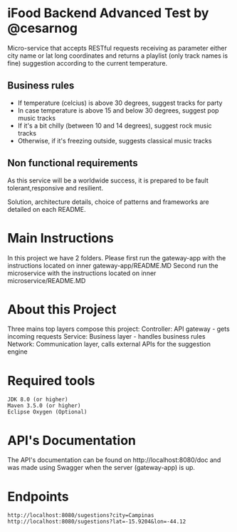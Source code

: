 # iFood Backend Advanced Test by @cesarnog

Micro-service that accepts RESTful requests receiving as parameter either city name or lat long coordinates and returns a playlist (only track names is fine) suggestion according to the current temperature.

## Business rules

* If temperature (celcius) is above 30 degrees, suggest tracks for party
* In case temperature is above 15 and below 30 degrees, suggest pop music tracks
* If it's a bit chilly (between 10 and 14 degrees), suggest rock music tracks
* Otherwise, if it's freezing outside, suggests classical music tracks 

## Non functional requirements

As this service will be a worldwide success, it is prepared to be fault tolerant,responsive and resilient.

Solution, architecture details, choice of patterns and frameworks are detailed on each README.


# Main Instructions

In this project we have 2 folders.
Please first run the gateway-app with the instructions located on inner gateway-app/README.MD
Second run the microservice with the instructions located on inner microservice/README.MD


# About this Project

Three mains top layers compose this project:
    Controller: API gateway - gets incoming requests
    Service: Business layer - handles business rules
    Network: Communication layer, calls external APIs for the suggestion engine

# Required tools
    JDK 8.0 (or higher)
    Maven 3.5.0 (or higher)
    Eclipse Oxygen (Optional)
    
# API's Documentation

The API's documentation can be found on http://localhost:8080/doc and was made using Swagger when the server (gateway-app) is up.

# Endpoints
    http://localhost:8080/sugestions?city=Campinas
    http://localhost:8080/sugestions?lat=-15.9204&lon=-44.12
    
